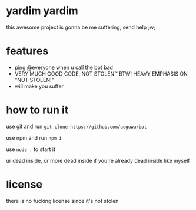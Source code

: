 # yardim yardim
this awesome project is gonna be me suffering, send help ;w;

# features
- ping @everyone when u call the bot bad
- VERY MUCH GOOD CODE, NOT STOLEN:tm: BTW! HEAVY EMPHASIS ON "NOT STOLEN!"
- will make you suffer

# how to run it
use git and run `git clone https://github.com/auguwu/bot` 

use npm and run `npm i`

use `node .` to start it

ur dead inside, or more dead inside if you're already dead inside like myself

# license
there is no fucking license since it's not stolen
